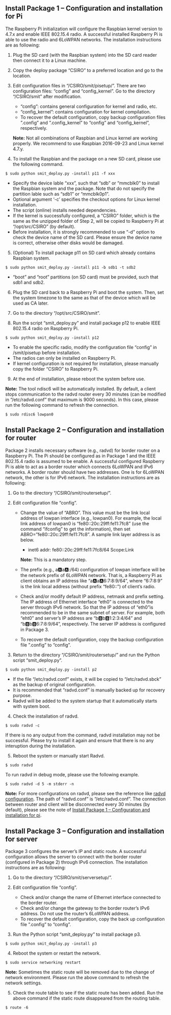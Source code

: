 ## Install Package 1 – Configuration and installation for Pi
The Raspberry Pi initialization will configure the Raspbian kernel version to 4.7.x and enable IEEE 802.15.4 radio. A successful installed Raspberry Pi is able to use the radio and 6LoWPAN networks. The installation instructions are as following:

1. Plug the SD card (with the Raspbian system) into the SD card reader then connect it to a Linux machine.

2. Copy the deploy package “CSIRO” to a preferred location and go to the location.

3. Edit configuration files in “<location path>/CSIRO/smit/pisetup/”. There are two configuration files: “config” and “config_kernel”. Go to the directory “<location path>/CSIRO/smit” after modification.

   - “config”: contains general configuration for kernel and radio, etc.
   - “config_kernel”: contains configuration for kernel compilation.
   - To recover the default configuration, copy backup configuration files ”.config” and ”.config_kernel” to “config” and “config_kernel”, respectively.

   **Note:** Not all combinations of Raspbian and Linux kernel are working properly. We recommend to use Raspbian 2016-09-23 and Linux kernel 4.7.y.

4. To install the Raspbian and the package on a new SD card, please use the following command.

```shell
$ sudo python smit_deploy.py -install p11 -f xxx
```

   - Specify the device lable “xxx”, such that “sdb” or “mmcblk0” to install the Raspbian system and the package. Note that do not specify the partition lable such as “sdb1” or “mmcblk0p1”.
   - Optional argument ‘-c’ specifies the checkout options for Linux kernel installation.
   - The script (online) installs needed dependencies.
   - If the kernel is successfully configured, a “CSIRO” folder, which is the same as the unzipped folder of Step 2, will be copied to Raspberry Pi at “/opt/src/CSIRO” (by default).
   - Before installation, it is strongly recommended to use “-d” option to check the device name of the SD card. Please ensure the device name is correct, otherwise other disks would be damaged.

5. (Optional) To install package p11 on SD card which already contains Raspbian system.

```shell
$ sudo python smit_deploy.py -install p11 -b sdb1 -t sdb2
```

   - “boot” and “root” partitions (on SD card) must be provided, such that sdb1 and sdb2.

6. Plug the SD card back to a Raspberry Pi and boot the system. Then, set the system timezone to the same as that of the device which will be used as CA later.

7. Go to the directory “/opt/src/CSIRO/smit”.

8. Run the script “smit_deploy.py” and install package p12 to enable IEEE 802.15.4 radio on Raspberry Pi.

```shell
$ sudo python smit_deploy.py -install p12
```

   - To enable the specific radio, modify the configuration file “config” in /smit/pisetup before installation.
   - The radios can only be installed on Raspberry Pi.
   - If kernel configuration is not required for installation, please manually copy the folder “CSIRO” to Raspberry Pi.

9. At the end of installation, please reboot the system before use.

**Note:** The tool ndisc6 will be automatically installed. By default, a client stops communication to the radvd router every 30 minutes (can be modified in “/etc/radvd.conf” that maximum is 9000 seconds). In this case, please run the following command to refresh the connection.

```shell
$ sudo rdisc6 lowpan0
```



## Install Package 2 – Configuration and installation for router
Package 2 installs necessary software (e.g., radvd) for border router on a Raspberry Pi. The Pi should be configured as in Package 1 and the IEEE 802.15.4 radio is assumed to be enable. A successful configured Raspberry Pi is able to act as a border router which connects 6LoWPAN and IPv6 networks. A border router should have two addresses. One is for 6LoWPAN network, the other is for IPv6 network. The installation instructions are as following:

1. Go to the directory “<location path>/CSIRO/smit/routersetup/”.

2. Edit configuration file “config”.

   - Change the value of “ABRO”. This value must be the link local address of lowpan interface (e.g., lowpan0). For example, the local link address of lowpan0 is “fe80::20c:29ff:fe11:7fc8” (use the command “ifconfig” to get the information), then set ABRO=”fe80::20c:29ff:fe11:7fc8”. A sample link layer address is as below.

     - inet6 addr: fe80::20c:29ff:fe11:7fc8/64 Scope:Link

     

     **Note:** This is a mandatory step.

   - The prefix (e.g., a:a:a:a::/64) configuration of lowpan interface will be the network prefix of 6LoWPAN network. That is, a Raspberry Pi as client obtains an IP address like “a:a:a:a:6:7:8:9/64”, where “6:7:8:9” is the link local address (without prefix “fe80::”) of client’s radio.

   - Check and/or modify default IP address, netmask and prefix setting. The IP address of Ethernet interface “eth0” is connected to the server through IPv6 network. So that the IP address of “eth0”is recommended to be in the same subnet of server. For example, both “eht0” and server’s IP address are “b:b:b:b:1:2:3:4/64” and “b:b:b:b:6:7:8:9/64”, respectively. The server IP address is configured in Package 3.

   - To recover the default configuration, copy the backup configuration file ”.config” to “config”.

3. Return to the directory “<location path>/CSIRO/smit/routersetup/” and run the Python script “smit_deploy.py”.
```shell
$ sudo python smit_deploy.py -install p2
```

   - If the file “/etc/radvd.conf” exists, it will be copied to “/etc/radvd.sbck” as the backup of original configuration.
   - It is recommended that “radvd.conf” is manually backed up for recovery purpose.
   - Radvd will be added to the system startup that it automatically starts with system boot.

4. Check the installation of radvd.

```shell
$ sudo radvd -c
```

   If there is no any output from the command, radvd installation may not be successful. Please try to install it again and ensure that there is no any interuption during the installation.

5. Reboot the system or manually start Radvd.

```shell
$ sudo radvd
```

   To run radvd in debug mode, please use the following example.
```
$ sudo radvd -d 5 -m stderr -n
```

**Note:** For more configurations on radvd, please see the reference like [radvd configuration](https://www.freebsd.org/cgi/man.cgi?query=radvd.conf&sektion=5&manpath=FreeBSD+Ports+9.0). The path of “radvd.conf” is “/etc/radvd.conf”. The connection between router and client will be disconnected every 30 minutes (by default), please see the note of [Install Package 1 – Configuration and installation for pi](https://www.smit-project.com/docs/instructions/hardware-environment/install-package-1/).



## Install Package 3 – Configuration and installation for server
Package 3 configures the server’s IP and static route. A successful configuration allows the server to connect with the border router (configured in Package 2) through IPv6 connection. The installation instructions are as following:

1. Go to the directory “<location path>/CSIRO/smit/serversetup/”.

2. Edit configuration file “config”.

   - Check and/or change the name of Ethernet interface connected to the border router.
   - Check and/or change the gateway to the border router’s IPv6 address. Do not use the router’s 6LoWPAN address.
   - To recover the default configuration, copy the back up configuration file ”.config” to “config”.

3. Run the Python script “smit_deploy.py” to install package p3.
```shell
$ sudo python smit_deploy.py -install p3
```

4. Reboot the system or restart the network.
```shell
$ sudo service networking restart
```

   **Note:** Sometimes the static route will be removed due to the change of network environment. Please run the above command to refresh the network settings.

5. Check the route table to see if the static route has been added. Run the above command if the static route disappeared from the routing table.
```shell
$ route -6
```
